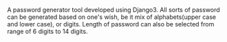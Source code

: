 A password generator tool developed using Django3.
All sorts  of password can be generated based on one's wish, be it mix of alphabets(upper case and lower case), or digits.
Length of password can also be selected from range of 6 digits to 14 digits.
